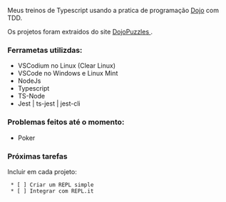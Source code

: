 
Meus treinos de Typescript usando a pratica de programação [Dojo](https://pt.wikipedia.org/wiki/Coding_Dojo) com TDD.

  

Os projetos foram extraidos do site [DojoPuzzles ](http://dojopuzzles.com/).

  

### Ferrametas utilizdas:

- VSCodium no Linux (Clear Linux)
- VSCode no Windows e Linux Mint
- NodeJs
- Typescript
- TS-Node
- Jest | ts-jest | jest-cli
  

### Problemas feitos até o momento:

- Poker


### Próximas tarefas
Incluir em cada projeto:
```
 * [ ] Criar um REPL simple
 * [ ] Integrar com REPL.it

```